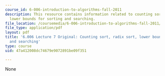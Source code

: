 ```yaml
---
course_id: 6-006-introduction-to-algorithms-fall-2011
description: This resource contains information related to counting sort, radix sort,
  lower bounds for sorting and searching.
file_location: /coursemedia/6-006-introduction-to-algorithms-fall-2011/47a412008dc74679e9072891be09f351_MIT6_006F11_lec07_orig.pdf
file_type: application/pdf
layout: pdf
title: '6.006 Lecture 7 Original: Counting sort, radix sort, lower bounds for sorting
  and searching'
type: course
uid: 47a412008dc74679e9072891be09f351

---
```

None